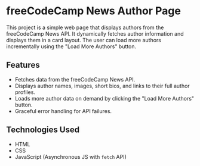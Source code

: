# freeCodeCamp News Author Page

This project is a simple web page that displays authors from the freeCodeCamp News API. It dynamically fetches author information and displays them in a card layout. The user can load more authors incrementally using the "Load More Authors" button.

## Features

- Fetches data from the freeCodeCamp News API.
- Displays author names, images, short bios, and links to their full author profiles.
- Loads more author data on demand by clicking the "Load More Authors" button.
- Graceful error handling for API failures.

## Technologies Used

- HTML
- CSS
- JavaScript (Asynchronous JS with `fetch` API)